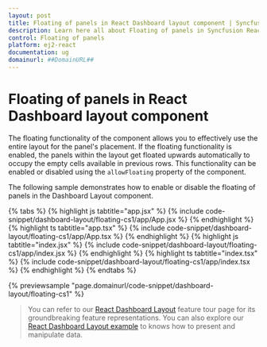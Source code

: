 ```yaml
---
layout: post
title: Floating of panels in React Dashboard layout component | Syncfusion
description: Learn here all about Floating of panels in Syncfusion React Dashboard layout component of Syncfusion Essential JS 2 and more.
control: Floating of panels 
platform: ej2-react
documentation: ug
domainurl: ##DomainURL##
---
```


# Floating of panels in React Dashboard layout component

The floating functionality of the component allows you to effectively use the entire layout for the panel's placement. If the floating functionality is enabled, the panels within the layout get floated upwards automatically to occupy the empty cells available in previous rows. This functionality can be enabled or disabled using the `allowFloating` property of the component.

The following sample demonstrates how to enable or disable the floating of panels in the Dashboard Layout component.

{% tabs %}
{% highlight js tabtitle="app.jsx" %}
{% include code-snippet/dashboard-layout/floating-cs1/app/App.jsx %}
{% endhighlight %}
{% highlight ts tabtitle="app.tsx" %}
{% include code-snippet/dashboard-layout/floating-cs1/app/App.tsx %}
{% endhighlight %}
{% highlight js tabtitle="index.jsx" %}
{% include code-snippet/dashboard-layout/floating-cs1/app/index.jsx %}
{% endhighlight %}
{% highlight ts tabtitle="index.tsx" %}
{% include code-snippet/dashboard-layout/floating-cs1/app/index.tsx %}
{% endhighlight %}
{% endtabs %}

 {% previewsample "page.domainurl/code-snippet/dashboard-layout/floating-cs1" %}

> You can refer to our [React Dashboard Layout](https://www.syncfusion.com/react-ui-components/react-dashboard-layout) feature tour page for its groundbreaking feature representations. You can also explore our [React Dashboard Layout example](https://ej2.syncfusion.com/react/demos/#/material/dashboard-layout/default) to knows how to present and manipulate data.